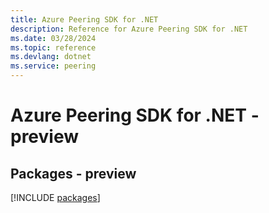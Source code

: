 ```yaml
---
title: Azure Peering SDK for .NET
description: Reference for Azure Peering SDK for .NET
ms.date: 03/28/2024
ms.topic: reference
ms.devlang: dotnet
ms.service: peering
---
```

# Azure Peering SDK for .NET - preview
## Packages - preview
[!INCLUDE [packages](peering-index.md)]
